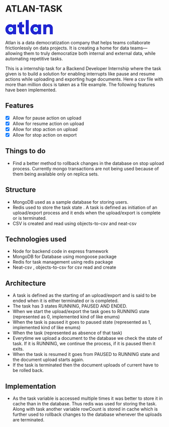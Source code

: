 # ATLAN-TASK

![Atlan-Logo](static/atlan.png) 

Atlan is a data democratization company that helps teams collaborate frictionlessly on data projects. It is creating a home for data teams—allowing them to truly democratize both internal and external data, while automating repetitive tasks. 

This is a internship task for a Backend Developer Internship where the task given is to build a solution for enabling interrupts like pause and resume actions while uploading and exporting huge documents. Here a csv file with more than million docs is taken as a file example. The following features have been implemented.

## Features
- [x] Allow for pause action on upload
- [x] Allow for resume action on upload
- [x] Allow for stop action on upload
- [x] Allow for stop action on export 

## Things to do
- Find a better method to rollback changes in the database on stop upload process. Currently mongo transactions are not being used because of them being available only on replica sets. 

## Structure

- MongoDB used as a sample database for storing users. 
- Redis used to store the task state . A task is defined as initiation of an upload/export process and it ends when the upload/export is complete or is terminated.
- CSV is created and read using objects-to-csv and neat-csv

## Technologies used
- Node for backend code in express framework
- MongoDB for Database using mongoose package
- Redis for task management using redis package
- Neat-csv , objects-to-csv for csv read and create

## Architecture

- A task is defined as the starting of an upload/export and is said to be ended when it is either terminated or is completed.
- The task has 3 states RUNNING, PAUSED AND ENDED.
- When we start the upload/export the task goes to RUNNING state (represented as 0, implemented kind of like enums)
- When the task is paused it goes to paused state (represented  as 1, implemented kind of like enums)
- When the task (represented as absence of that task)
- Everytime we upload a document to the database we check the state of task. If it is RUNNING, we continue the process, if it is paused then it exits. 
- When the task is resumed it goes from PAUSED to RUNNING state and the document upload starts again. 
- If the task is terminated then the document uploads of current have to be rolled back. 

## Implementation
- As the task variable is accessed multiple times it was better to store it in cache than in the database. Thus redis was used for storing the task. Along with task another variable rowCount is stored in cache which is further used to rollback changes to the database whenever the uploads are terminated. 
  
